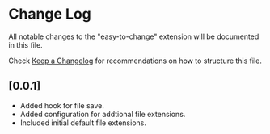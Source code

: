 # Change Log

All notable changes to the "easy-to-change" extension will be documented in this file.

Check [Keep a Changelog](http://keepachangelog.com/) for recommendations on how to structure this file.

## [0.0.1]

- Added hook for file save.
- Added configuration for addtional file extensions.
- Included initial default file extensions.